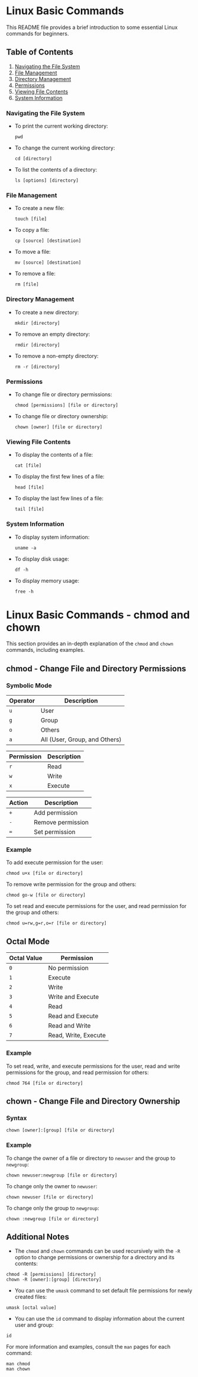 # Linux Basic Commands

This README file provides a brief introduction to some essential Linux commands for beginners.

## Table of Contents
1. [Navigating the File System](#navigating-the-file-system)
2. [File Management](#file-management)
3. [Directory Management](#directory-management)
4. [Permissions](#permissions)
5. [Viewing File Contents](#viewing-file-contents)
6. [System Information](#system-information)

### Navigating the File System

- To print the current working directory:

  ```
  pwd
  ```

- To change the current working directory:

  ```
  cd [directory]
  ```

- To list the contents of a directory:

  ```
  ls [options] [directory]
  ```

### File Management

- To create a new file:

  ```
  touch [file]
  ```

- To copy a file:

  ```
  cp [source] [destination]
  ```

- To move a file:

  ```
  mv [source] [destination]
  ```

- To remove a file:

  ```
  rm [file]
  ```

### Directory Management

- To create a new directory:

  ```
  mkdir [directory]
  ```

- To remove an empty directory:

  ```
  rmdir [directory]
  ```

- To remove a non-empty directory:

  ```
  rm -r [directory]
  ```

### Permissions

- To change file or directory permissions:

  ```
  chmod [permissions] [file or directory]
  ```

- To change file or directory ownership:

  ```
  chown [owner] [file or directory]
  ```

### Viewing File Contents

- To display the contents of a file:

  ```
  cat [file]
  ```

- To display the first few lines of a file:

  ```
  head [file]
  ```

- To display the last few lines of a file:

  ```
  tail [file]
  ```

### System Information

- To display system information:

  ```
  uname -a
  ```

- To display disk usage:

  ```
  df -h
  ```

- To display memory usage:

  ```
  free -h
  ```


# Linux Basic Commands - chmod and chown

This section provides an in-depth explanation of the `chmod` and `chown` commands, including examples.

## chmod - Change File and Directory Permissions

### Symbolic Mode

| Operator | Description |
| -------- | ----------- |
| `u`      | User        |
| `g`      | Group       |
| `o`      | Others      |
| `a`      | All (User, Group, and Others) |

| Permission | Description |
| ---------- | ----------- |
| `r`        | Read        |
| `w`        | Write       |
| `x`        | Execute     |

| Action | Description |
| ------ | ----------- |
| `+`    | Add permission |
| `-`    | Remove permission |
| `=`    | Set permission |

### Example

To add execute permission for the user:


```
chmod u+x [file or directory]
```

To remove write permission for the group and others:

```
chmod go-w [file or directory]
```


To set read and execute permissions for the user, and read permission for the group and others:


```
chmod u=rw,g=r,o=r [file or directory]
```

## Octal Mode

| Octal Value | Permission          |
| ----------- | ------------------- |
| `0`         | No permission       |
| `1`         | Execute             |
| `2`         | Write               |
| `3`         | Write and Execute   |
| `4`         | Read                |
| `5`         | Read and Execute    |
| `6`         | Read and Write      |
| `7`         | Read, Write, Execute|

### Example

To set read, write, and execute permissions for the user, read and write permissions for the group, and read permission for others:

```
chmod 764 [file or directory]
```


## chown - Change File and Directory Ownership

### Syntax

```
chown [owner]:[group] [file or directory]
```

### Example

To change the owner of a file or directory to `newuser` and the group to `newgroup`:

```
chown newuser:newgroup [file or directory]
```

To change only the owner to `newuser`:

```
chown newuser [file or directory]
```

To change only the group to `newgroup`:

```
chown :newgroup [file or directory]
```
## Additional Notes

- The `chmod` and `chown` commands can be used recursively with the `-R` option to change permissions or ownership for a directory and its contents:


```
chmod -R [permissions] [directory]
chown -R [owner]:[group] [directory]
```


- You can use the `umask` command to set default file permissions for newly created files:

```
umask [octal value]
```

- You can use the `id` command to display information about the current user and group:

```
id
```
For more information and examples, consult the `man` pages for each command:
```
man chmod
man chown
```